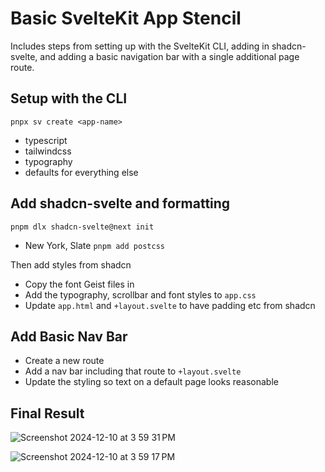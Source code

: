 # Basic SvelteKit App Stencil

Includes steps from setting up with the SvelteKit CLI, adding in shadcn-svelte, and adding a basic navigation bar with a single additional page route.

## Setup with the CLI

`pnpx sv create <app-name>`
- typescript
- tailwindcss
- typography
- defaults for everything else

## Add shadcn-svelte and formatting

`pnpm dlx shadcn-svelte@next init`
- New York, Slate
`pnpm add postcss`

Then add styles from shadcn
- Copy the font Geist files in
- Add the typography, scrollbar and font styles to `app.css`
- Update `app.html` and `+layout.svelte` to have padding etc from shadcn

## Add Basic Nav Bar

- Create a new route
- Add a nav bar including that route to `+layout.svelte`
- Update the styling so text on a default page looks reasonable

## Final Result

![Screenshot 2024-12-10 at 3 59 31 PM](https://github.com/user-attachments/assets/404efa09-fb6b-45af-96c8-dd547bdda3ed)

![Screenshot 2024-12-10 at 3 59 17 PM](https://github.com/user-attachments/assets/30260642-85b6-48c4-bf57-57ac70537b65)
